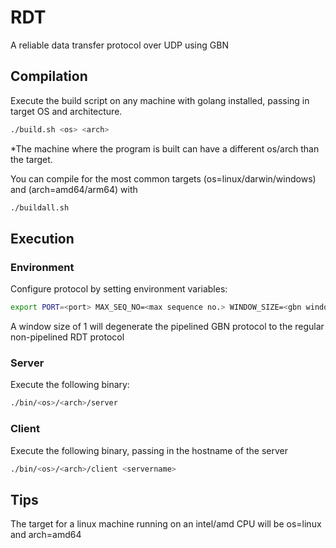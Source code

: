 # RDT
A reliable data transfer protocol over UDP using GBN
## Compilation
Execute the build script on any machine with golang installed, passing in target OS and architecture.
```bash
./build.sh <os> <arch>
```
*The machine where the program is built can have a different os/arch than the target.

You can compile for the most common targets (os=linux/darwin/windows) and (arch=amd64/arm64)
with
```bash
./buildall.sh
```
## Execution
### Environment
Configure protocol by setting environment variables:
```bash
export PORT=<port> MAX_SEQ_NO=<max sequence no.> WINDOW_SIZE=<gbn window size>
```
A window size of 1 will degenerate the pipelined GBN protocol to the regular non-pipelined RDT protocol
### Server
Execute the following binary:
```bash
./bin/<os>/<arch>/server
```
### Client
Execute the following binary, passing in the hostname of the server
```bash
./bin/<os>/<arch>/client <servername>
```

## Tips
The target for a linux machine running on an intel/amd CPU will be
os=linux and arch=amd64